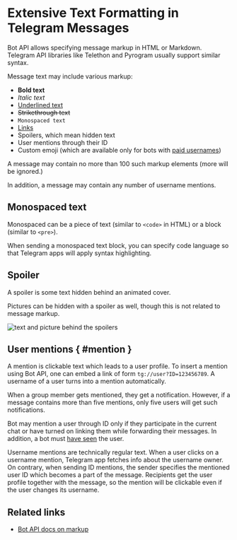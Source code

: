 # Extensive Text Formatting in Telegram Messages

Bot API allows specifying message markup in HTML or Markdown. Telegram API libraries like Telethon and Pyrogram 
usually support similar syntax.

Message text may include various markup:

- **Bold text**
- _Italic text_
- <u>Underlined text</u>
- <del>Strikethrough text</del>
- `Monospaced text`
- [Links](#)
- Spoilers, which mean hidden text
- User mentions through their ID
- Custom emoji (which are available only for bots with [paid usernames](../dev/usernames))

A message may contain no more than 100 such markup elements (more will be ignored.)

In addition, a message may contain any number of username mentions.

## Monospaced text

Monospaced can be a piece of text (similar to `<code>` in HTML) or a block (similar to `<pre>`).

When sending a monospaced text block, you can specify code language so that Telegram apps will apply syntax highlighting.

## Spoiler

A spoiler is some text hidden behind an animated cover.

Pictures can be hidden with a spoiler as well, though this is not related to message markup.

![text and picture behind the spoilers](/pictures/ru/spoiler.png)

## User mentions { #mention }

A mention is clickable text which leads to a user profile. To insert a mention using Bot API, one can embed a link 
of form `tg://user?ID=123456789`. A username of a user turns into a mention automatically.

When a group member gets mentioned, they get a notification. However, if a message contains more than five mentions,
only five users will get such notifications.

Bot may mention a user through ID only if they participate in the current chat or have turned on linking them 
while forwarding their messages. In addition, a bot must [have seen](../chats/pm#seen-users) the user.

Username mentions are technically regular text. When a user clicks on 
a username mention, Telegram app fetches info about the username owner.
On contrary, when sending ID mentions, the sender specifies the mentioned user ID which becomes a part of the message.
Recipients get the user profile together with the message, so the mention will be clickable even if the user changes 
its username.

## Related links

- [Bot API docs on markup](https://core.telegram.org/bots/api#formatting-options)
